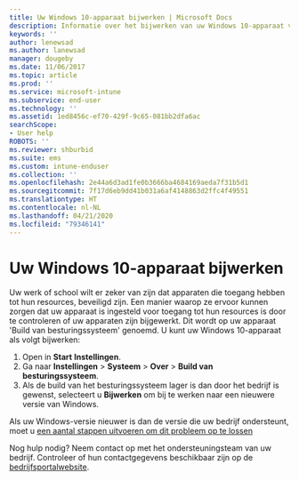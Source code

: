 ```yaml
---
title: Uw Windows 10-apparaat bijwerken | Microsoft Docs
description: Informatie over het bijwerken van uw Windows 10-apparaat voor toegang tot bedrijfsresources.
keywords: ''
author: lenewsad
ms.author: lanewsad
manager: dougeby
ms.date: 11/06/2017
ms.topic: article
ms.prod: ''
ms.service: microsoft-intune
ms.subservice: end-user
ms.technology: ''
ms.assetid: 1ed8456c-ef70-429f-9c65-081bb2dfa6ac
searchScope:
- User help
ROBOTS: ''
ms.reviewer: shburbid
ms.suite: ems
ms.custom: intune-enduser
ms.collection: ''
ms.openlocfilehash: 2e44a6d3ad1fe0b3666ba4684169aeda7f31b5d1
ms.sourcegitcommit: 7f17d6eb9dd41b031a6af4148863d2ffc4f49551
ms.translationtype: HT
ms.contentlocale: nl-NL
ms.lasthandoff: 04/21/2020
ms.locfileid: "79346141"
---
```

# <a name="update-your-windows-10-device"></a>Uw Windows 10-apparaat bijwerken

Uw werk of school wilt er zeker van zijn dat apparaten die toegang hebben tot hun resources, beveiligd zijn. Een manier waarop ze ervoor kunnen zorgen dat uw apparaat is ingesteld voor toegang tot hun resources is door te controleren of uw apparaten zijn bijgewerkt. Dit wordt op uw apparaat 'Build van besturingssysteem' genoemd. U kunt uw Windows 10-apparaat als volgt bijwerken:

1. Open in **Start** **Instellingen**.
2. Ga naar **Instellingen** > **Systeem** > **Over** > **Build van besturingssysteem**.
3. Als de build van het besturingssysteem lager is dan door het bedrijf is gewenst, selecteert u **Bijwerken** om bij te werken naar een nieuwere versie van Windows.

Als uw Windows-versie nieuwer is dan de versie die uw bedrijf ondersteunt, moet u [een aantal stappen uitvoeren om dit probleem op te lossen](your-windows-version-isnt-yet-supported.md)

Nog hulp nodig? Neem contact op met het ondersteuningsteam van uw bedrijf. Controleer of hun contactgegevens beschikbaar zijn op de [bedrijfsportalwebsite](https://go.microsoft.com/fwlink/?linkid=2010980).
